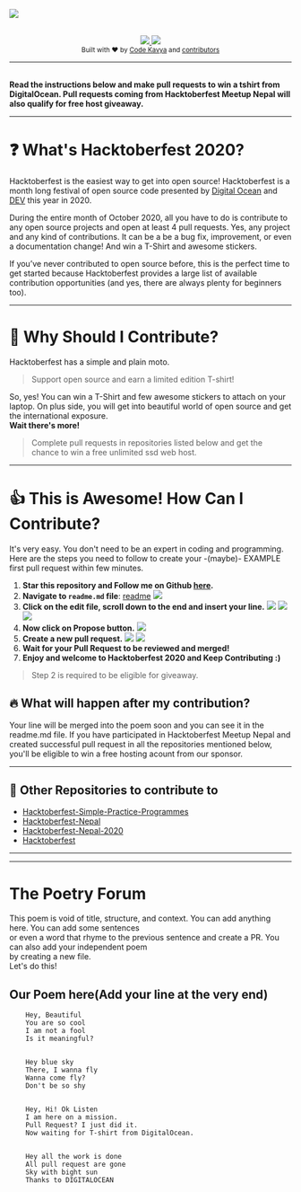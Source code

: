 ![](https://raw.githubusercontent.com/Parajulibkrm/Hacktoberfest-Nepal/master/Images/hacktoberfestMeetupNepal.png)

<br/>

<div align="center">
    <a href="https://hacktoberfest.digitalocean.com/">
            <img src="https://img.shields.io/badge/Hacktoberfest%202020-Win%20a%20T--Shirt-critical"></img>
</a>
    <a href="https://github.com/Parajulibkrm/Hacktoberfest-Nepal/fork">
            <img src="https://img.shields.io/badge/PRs-welcome-brightgreen.svg"></img>
        </a>   
    
</div>

<div align="center">
  <sub>Built with ❤︎ by
  <a href="https://twitter.com/Codekavya">Code Kavya</a> and
  <a href="https://github.com/Parajulibkrm/Hacktoberfest-Nepal/graphs/contributors">
    contributors
  </a>
</div>
  
***  
  
<br> 
<b>Read the instructions below  and make pull requests to win a tshirt from DigitalOcean. Pull requests coming from Hacktoberfest Meetup Nepal will also qualify for free host giveaway. 
        </b></p></div>

---

# ❓ What's Hacktoberfest 2020?

Hacktoberfest is the easiest way to get into open source! Hacktoberfest is a month long festival of open source code presented by [Digital Ocean](https://www.digitalocean.com/) and [DEV](https://www.dev.to/) this year in 2020.

During the entire month of October 2020, all you have to do is contribute to any open source projects and open at least 4 pull requests. Yes, any project and any kind of contributions. It can be a be a bug fix, improvement, or even a documentation change! And win a T-Shirt and awesome stickers.

If you’ve never contributed to open source before, this is the perfect time to get started because Hacktoberfest provides a large list of available contribution opportunities (and yes, there are always plenty for beginners too).

---

# 👕 Why Should I Contribute?

Hacktoberfest has a simple and plain moto.

> Support open source and earn a limited edition T-shirt!

So, yes! You can win a T-Shirt and few awesome stickers to attach on your laptop. On plus side, you will get into beautiful world of open source and get the international exposure.  
**Wait there's more!**

> Complete pull requests in repositories listed below and get the chance to win a free unlimited ssd web host.

---

# 👍 This is Awesome! How Can I Contribute?

It's very easy. You don't need to be an expert in coding and programming. Here are the steps you need to follow to create your -(maybe)- EXAMPLE first pull request within few minutes.

1. **Star this repository and Follow me on Github [here](https://github.com/Sandesh-Sharma).**
2. **Navigate to `readme.md` file**: [readme](readme.md)
   ![](resources/1.png)
3. **Click on the edit file, scroll down to the end and insert your line.**
   ![](resources/2.png)
   ![](resources/3.png)
   ![](resources/4.png)
4. **Now click on Propose button.**
   ![](resources/5.png)
5. **Create a new pull request.**
   ![](resources/6.png)
   ![](resources/7.png)
6. **Wait for your Pull Request to be reviewed and merged!**
7. **Enjoy and welcome to Hacktoberfest 2020 and Keep Contributing :)**

> Step 2 is required to be eligible for giveaway.

## 🔥 What will happen after my contribution?

Your line will be merged into the poem soon and you can see it in the readme.md file. 
If you have participated in Hacktoberfest Meetup Nepal and created successful pull request in all the repositories mentioned below, you'll be eligible to win a free hosting acount from our sponsor.

---

## 🤗 Other Repositories to contribute to

- [Hacktoberfest-Simple-Practice-Programmes](https://github.com/bigyanic/Hacktoberfest-Simple-Practice-Programmes)
- [Hacktoberfest-Nepal](https://github.com/Parajulibkrm/Hacktoberfest-Nepal)
- [Hacktoberfest-Nepal-2020](https://github.com/Saugat-Adhikari/Hacktoberfest-Nepal-2020)
- [Hacktoberfest](https://github.com/arjunadhikary/Hacktoberfest)



***
***


# The Poetry Forum

This poem is void of title, structure, and context. You can add anything here. You can add some sentences  
or even a word that rhyme to the previous sentence and create a PR. You can also add your independent poem  
by creating a new file.  
Let's do this!    

 
    
## Our Poem here(Add your line at the very end)



  ``` 
      Hey, Beautiful
      You are so cool
      I am not a fool
      Is it meaningful?
       
      
      Hey blue sky
      There, I wanna fly
      Wanna come fly? 
      Don't be so shy
      
      
      Hey, Hi! Ok Listen
      I am here on a mission.
      Pull Request? I just did it.
      Now waiting for T-shirt from DigitalOcean.
      
      
      Hey all the work is done
      All pull request are gone
      Sky with bight sun
      Thanks to DIGITALOCEAN
      
      
      
      
      


